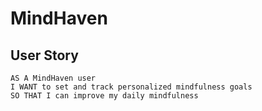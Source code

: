 # MindHaven
## User Story
```
AS A MindHaven user
I WANT to set and track personalized mindfulness goals 
SO THAT I can improve my daily mindfulness 
```
